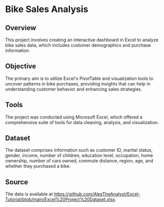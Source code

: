 # Bike Sales Analysis

## Overview
This project involves creating an interactive dashboard in Excel to analyze bike sales data, which includes customer demographics and purchase information. 

## Objective
The primary aim is to utilize Excel's PivotTable and visualization tools to uncover patterns in bike purchases, providing insights that can help in understanding customer behavior and enhancing sales strategies.

## Tools
The project was conducted using Microsoft Excel, which offered a comprehensive suite of tools for data cleaning, analysis, and visualization.

## Dataset
The dataset comprises information such as customer ID, marital status, gender, income, number of children, education level, occupation, home ownership, number of cars owned, commute distance, region, age, and whether they purchased a bike.

## Source
The data is available at https://github.com/AlexTheAnalyst/Excel-Tutorial/blob/main/Excel%20Project%20Dataset.xlsx.
